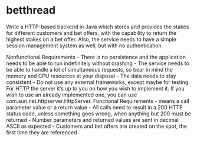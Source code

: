# betthread

Write a HTTP-based backend in Java which stores and provides the stakes for different customers and bet offers, with the capability to return the highest stakes on a bet offer. Also, the service needs to have a simple session management system as well, but with no authentication. 

Nonfunctional Requirements - There is no persistence and the application needs to be able to run indefinitely without crashing - The service needs to be able to handle a lot of simultaneous requests, so bear in mind the memory and CPU resources at your disposal - The data needs to stay consistent - Do not use any external frameworks, except maybe for testing. For HTTP the server it’s up to you on how you wish to implement it. If you wish to use an already implemented one, you can use com.sun.net.httpserver.HttpServer. 
Functional Requirements - <value> means a call parameter value or a return value - All calls need to result in a 200 HTTP status code, unless something goes wrong, when anything but 200 must be returned - Number parameters and returned values are sent in decimal ASCII as expected - Customers and bet offers are created on the spot, the first time they are referenced 
